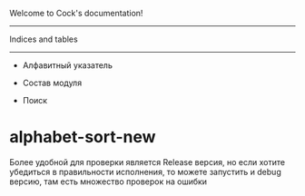 Welcome to Cock's documentation!
********************************


Indices and tables
******************

* Алфавитный указатель

* Состав модуля

* Поиск


# alphabet-sort-new
Более удобной для проверки является Release версия, но если хотите убедиться в правильности исполнения, то можете запустить и debug версию, там есть множество проверок на ошибки
